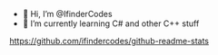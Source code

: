 - 👋 Hi, I’m @IfinderCodes
- 🌱 I’m currently learning C# and other C++ stuff

https://github.com/ifindercodes/github-readme-stats
<!---
IfinderCodes/IfinderCodes is a ✨ special ✨ repository because its `README.md` (this file) appears on your GitHub profile.
You can click the Preview link to take a look at your changes.
--->
